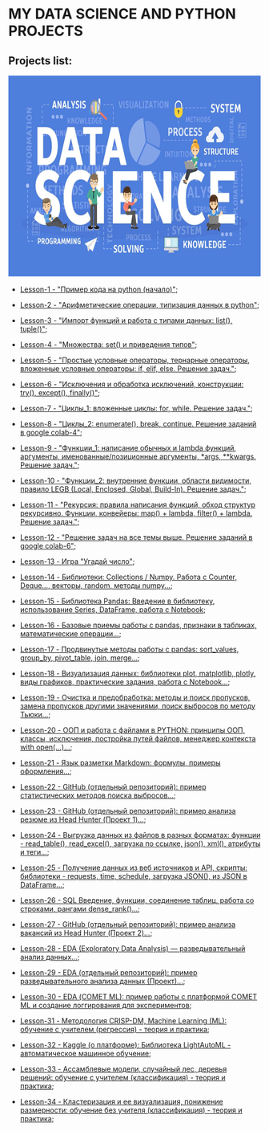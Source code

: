 # MY DATA SCIENCE AND PYTHON PROJECTS
## Projects list:

<center><img src=https://github.com/AlexanderMeshchaninov/Screenshots/blob/main/data_science_learning.png width=800px height= 400px></center>

* [Lesson-1 - "Пример кода на python (начало)"](https://github.com/AlexanderMeshchaninov/HOMEWORK_SkillFactory_PYTHON/tree/main/Lesson-1);

* [Lesson-2 - "Арифметические операции, типизация данных в python"](https://github.com/AlexanderMeshchaninov/HOMEWORK_SkillFactory_PYTHON/tree/main/Lesson-2);

* [Lesson-3 - "Импорт функций и работа с типами данных: list(), tuple()"](https://github.com/AlexanderMeshchaninov/HOMEWORK_SkillFactory_PYTHON/tree/main/Lesson-3);

* [Lesson-4 - "Множества: set() и приведения типов"](https://github.com/AlexanderMeshchaninov/HOMEWORK_SkillFactory_PYTHON/tree/main/Lesson-4);

* [Lesson-5 - "Простые условные операторы, тернарные операторы, вложенные условные операторы: if, elif, else. Решение задач."](https://github.com/AlexanderMeshchaninov/HOMEWORK_SkillFactory_PYTHON/tree/main/Lesson-5);

* [Lesson-6 - "Исключения и обработка исключений, конструкции: try(), except(), finally()"](https://github.com/AlexanderMeshchaninov/HOMEWORK_SkillFactory_PYTHON/tree/main/Lesson-6);

* [Lesson-7 - "Циклы_1: вложенные циклы: for, while. Решение задач."](https://github.com/AlexanderMeshchaninov/HOMEWORK_SkillFactory_PYTHON/tree/main/Lesson-7);

* [Lesson-8 - "Циклы_2: enumerate(), break, continue. Решение заданий в google colab-4"](https://github.com/AlexanderMeshchaninov/SkillFactory_LECTURES/blob/main/Практические_задания_из_PYTHON_4.ipynb);

* [Lesson-9 - "Функции_1: написание обычных и lambda функций, аргументы, именованные/позиционные аргументы, *args, **kwargs. Решение задач."](https://github.com/AlexanderMeshchaninov/HOMEWORK_SkillFactory_PYTHON/tree/main/Lesson-9);

* [Lesson-10 - "Функции_2: внутренние функции, области видимости, правило LEGB (Local, Enclosed, Global, Build-In). Решение задач."](https://github.com/AlexanderMeshchaninov/HOMEWORK_SkillFactory_PYTHON/tree/main/Lesson-10);

* [Lesson-11 - "Рекурсия: правила написания функций, обход структур рекурсивно. Функции, конвейеры: map() + lambda, filter() + lambda. Решение задач."](https://github.com/AlexanderMeshchaninov/HOMEWORK_SkillFactory_PYTHON/tree/main/Lesson-11);

* [Lesson-12 - "Решение задач на все темы выше. Решение заданий в google colab-6"](https://github.com/AlexanderMeshchaninov/SkillFactory_LECTURES/blob/main/Практические_задания_из_PYTHON_6.ipynb);

* [Lesson-13 - Игра "Угадай число"](https://github.com/AlexanderMeshchaninov/HOMEWORK_SkillFactory_PYTHON/tree/main/Lesson-13);

* [Lesson-14 - Библиотеки: Collections / Numpy. Работа с Counter, Deque..., векторы, random, методы numpy...](https://github.com/AlexanderMeshchaninov/HOMEWORK_SkillFactory_PYTHON/tree/main/Lesson-14);

* [Lesson-15 - Библиотека Pandas: Введение в библиотеку, использование Series, DataFrame, работа с Notebook](https://github.com/AlexanderMeshchaninov/HOMEWORK_SkillFactory_PYTHON/tree/main/Lesson-15);

* [Lesson-16 - Базовые приемы работы с pandas, признаки в табликах, математические операции...](https://github.com/AlexanderMeshchaninov/HOMEWORK_SkillFactory_PYTHON/tree/main/Lesson-16);
 
* [Lesson-17 - Продвинутые методы работы с pandas: sort_values, group_by, pivot_table, join, merge...](https://github.com/AlexanderMeshchaninov/HOMEWORK_SkillFactory_PYTHON/tree/main/Lesson-17);
   
* [Lesson-18 - Визуализация данных: библиотеки plot, matplotlib, plotly, виды графиков, практические задания, работа с Notebook...](https://github.com/AlexanderMeshchaninov/HOMEWORK_SkillFactory_PYTHON/tree/main/Lesson-18);

* [Lesson-19 - Очистка и предобработка: методы и поиск пропусков, замена пропусков другими значениями, поиск выбросов по методу Тьюки...](https://github.com/AlexanderMeshchaninov/HOMEWORK_SkillFactory_PYTHON/tree/main/Lesson-19);

* [Lesson-20 - ООП и работа с файлами в PYTHON: принципы ООП, классы, исключения, постройка путей файлов, менеджер контекста with open(...)...](https://github.com/AlexanderMeshchaninov/HOMEWORK_SkillFactory_PYTHON/tree/main/Lesson-20);

* [Lesson-21 - Язык разметки Markdown: формулы, примеры оформления...](https://github.com/AlexanderMeshchaninov/HOMEWORK_SkillFactory_PYTHON/tree/main/Lesson-21);
  
* [Lesson-22 - GitHub (отдельный репозиторий): пример статистических методов поиска выбросов...](https://github.com/AlexanderMeshchaninov/DataCleaningProjectExample);

* [Lesson-23 - GitHub (отдельный репозиторий): пример анализа резюме из Head Hunter (Проект 1)...](https://github.com/AlexanderMeshchaninov/HeadHunter_DataScience_Project_1);

* [Lesson-24 - Выгрузка данных из файлов в разных форматах: функции - read_table(), read_excel(), загрузка по ссылке, json(), xml(), атрибуты и теги...](https://github.com/AlexanderMeshchaninov/HOMEWORK_SkillFactory_PYTHON/tree/main/Lesson-24);

* [Lesson-25 - Получение данных из веб источников и API, скрипты: библиотеки - requests, time, schedule, загрузка JSON(), из JSON в DataFrame...](https://github.com/AlexanderMeshchaninov/HOMEWORK_SkillFactory_PYTHON/tree/main/Lesson-25);

* [Lesson-26 - SQL Введение, функции, соединение таблиц, работа со строками, рангами dense_rank()...](https://github.com/AlexanderMeshchaninov/HOMEWORK_SkillFactory_PYTHON/tree/main/Lesson-26);

* [Lesson-27 - GitHub (отдельный репозиторий): пример анализа вакансий из Head Hunter (Проект 2)...](https://github.com/AlexanderMeshchaninov/HeadHunter_DataScience_Project_2);

* [Lesson-28 - EDA (Exploratory Data Analysis) — разведывательный анализ данных...](https://github.com/AlexanderMeshchaninov/HOMEWORK_SkillFactory_PYTHON/tree/main/Lesson-28);

* [Lesson-29 - EDA (отдельный репозиторий): пример разведывательного анализа данных (Проект)...](https://github.com/AlexanderMeshchaninov/HR_agency_EDA_Project);

* [Lesson-30 - EDA (СOMET ML): пример работы с платформой COMET ML и создание логгирования для экспериментов](https://github.com/AlexanderMeshchaninov/HOMEWORK_SkillFactory_PYTHON/tree/main/Lesson-30);

* [Lesson-31 - Методология CRISP-DM, Machine Learning (ML): обучение с учителем (регрессия) - теория и практика](https://github.com/AlexanderMeshchaninov/HOMEWORK_SkillFactory_PYTHON/tree/main/Lesson-31);

* [Lesson-32 - Kaggle (о платформе): Библиотека LightAutoML - автоматическое машинное обучение](https://github.com/AlexanderMeshchaninov/HOMEWORK_SkillFactory_PYTHON/tree/main/Lesson-32);

* [Lesson-33 - Ассамблевые модели, случайный лес, деревья решений: обучение с учителем (классификация) - теория и практика](https://github.com/AlexanderMeshchaninov/HOMEWORK_SkillFactory_PYTHON/tree/main/Lesson-33);

* [Lesson-34 - Кластеризация и ее визуализация, понижение размерности: обучение без учителя (классификация) - теория и практика](https://github.com/AlexanderMeshchaninov/HOMEWORK_SkillFactory_PYTHON/tree/main/Lesson-34);
